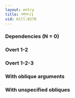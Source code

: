 ```yaml
---
layout: entry
title: འགས་√1
vid: Hill:0278
---
```

### Dependencies (N = 0)


### Overt 1-2


### Overt 1-2-3


### With oblique arguments


### With unspecified obliques
